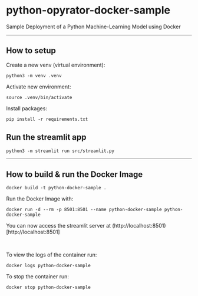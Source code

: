 # python-opyrator-docker-sample

Sample Deployment of a Python Machine-Learning Model using Docker

---

## How to setup

Create a new venv (virtual environment):

```
python3 -m venv .venv
```

Activate new environment:

```
source .venv/bin/activate
```

Install packages:

```
pip install -r requirements.txt
```

## Run the streamlit app

```
python3 -m streamlit run src/streamlit.py
```

---

## How to build & run the Docker Image

```
docker build -t python-docker-sample .
```

Run the Docker Image with:

```
docker run -d --rm -p 8501:8501 --name python-docker-sample python-docker-sample
```

You can now access the streamlit server at (http://localhost:8501)[http://localhost:8501]

<br/>

To view the logs of the container run:

```
docker logs python-docker-sample
```

To stop the container run:

```
docker stop python-docker-sample
```
